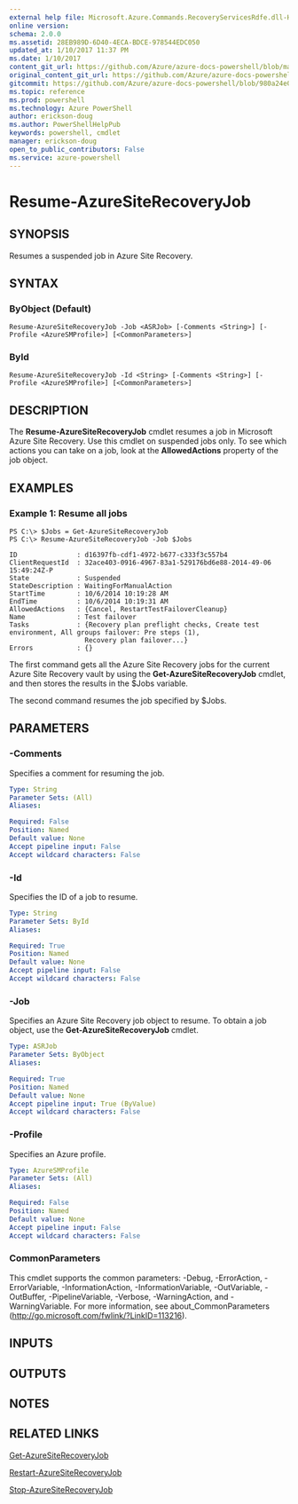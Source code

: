 ```yaml
---
external help file: Microsoft.Azure.Commands.RecoveryServicesRdfe.dll-Help.xml
online version: 
schema: 2.0.0
ms.assetid: 28EB989D-6D40-4ECA-BDCE-978544EDC050
updated_at: 1/10/2017 11:37 PM
ms.date: 1/10/2017
content_git_url: https://github.com/Azure/azure-docs-powershell/blob/master/azureps-cmdlets-docs/ServiceManagement/Azure.SiteRecovery/v3.0.0/Resume-AzureSiteRecoveryJob.md
original_content_git_url: https://github.com/Azure/azure-docs-powershell/blob/master/azureps-cmdlets-docs/ServiceManagement/Azure.SiteRecovery/v3.0.0/Resume-AzureSiteRecoveryJob.md
gitcommit: https://github.com/Azure/azure-docs-powershell/blob/980a24e01d9dd1158e819b034a40be469f1f1b06/azureps-cmdlets-docs/ServiceManagement/Azure.SiteRecovery/v3.0.0/Resume-AzureSiteRecoveryJob.md
ms.topic: reference
ms.prod: powershell
ms.technology: Azure PowerShell
author: erickson-doug
ms.author: PowerShellHelpPub
keywords: powershell, cmdlet
manager: erickson-doug
open_to_public_contributors: False
ms.service: azure-powershell
---
```


# Resume-AzureSiteRecoveryJob

## SYNOPSIS
Resumes a suspended job in Azure Site Recovery.

## SYNTAX

### ByObject (Default)
```
Resume-AzureSiteRecoveryJob -Job <ASRJob> [-Comments <String>] [-Profile <AzureSMProfile>] [<CommonParameters>]
```

### ById
```
Resume-AzureSiteRecoveryJob -Id <String> [-Comments <String>] [-Profile <AzureSMProfile>] [<CommonParameters>]
```

## DESCRIPTION
The **Resume-AzureSiteRecoveryJob** cmdlet resumes a job in Microsoft Azure Site Recovery.
Use this cmdlet on suspended jobs only.
To see which actions you can take on a job, look at the **AllowedActions** property of the job object.

## EXAMPLES

### Example 1: Resume all jobs
```
PS C:\> $Jobs = Get-AzureSiteRecoveryJob  
PS C:\> Resume-AzureSiteRecoveryJob -Job $Jobs

ID               : d16397fb-cdf1-4972-b677-c333f3c557b4
ClientRequestId  : 32ace403-0916-4967-83a1-529176bd6e88-2014-49-06 15:49:24Z-P
State            : Suspended
StateDescription : WaitingForManualAction
StartTime        : 10/6/2014 10:19:28 AM
EndTime          : 10/6/2014 10:19:31 AM
AllowedActions   : {Cancel, RestartTestFailoverCleanup}
Name             : Test failover
Tasks            : {Recovery plan preflight checks, Create test environment, All groups failover: Pre steps (1), 
                   Recovery plan failover...} 
Errors           : {}
```

The first command gets all the Azure Site Recovery jobs for the current Azure Site Recovery vault by using the **Get-AzureSiteRecoveryJob** cmdlet, and then stores the results in the $Jobs variable.

The second command resumes the job specified by $Jobs.

## PARAMETERS

### -Comments
Specifies a comment for resuming the job.

```yaml
Type: String
Parameter Sets: (All)
Aliases: 

Required: False
Position: Named
Default value: None
Accept pipeline input: False
Accept wildcard characters: False
```

### -Id
Specifies the ID of a job to resume.

```yaml
Type: String
Parameter Sets: ById
Aliases: 

Required: True
Position: Named
Default value: None
Accept pipeline input: False
Accept wildcard characters: False
```

### -Job
Specifies an Azure Site Recovery job object to resume.
To obtain a job object, use the **Get-AzureSiteRecoveryJob** cmdlet.

```yaml
Type: ASRJob
Parameter Sets: ByObject
Aliases: 

Required: True
Position: Named
Default value: None
Accept pipeline input: True (ByValue)
Accept wildcard characters: False
```

### -Profile
Specifies an Azure profile.

```yaml
Type: AzureSMProfile
Parameter Sets: (All)
Aliases: 

Required: False
Position: Named
Default value: None
Accept pipeline input: False
Accept wildcard characters: False
```

### CommonParameters
This cmdlet supports the common parameters: -Debug, -ErrorAction, -ErrorVariable, -InformationAction, -InformationVariable, -OutVariable, -OutBuffer, -PipelineVariable, -Verbose, -WarningAction, and -WarningVariable. For more information, see about_CommonParameters (http://go.microsoft.com/fwlink/?LinkID=113216).

## INPUTS

## OUTPUTS

## NOTES

## RELATED LINKS

[Get-AzureSiteRecoveryJob](xref:ServiceManagement/Azure.SiteRecovery/v3.0.0/Get-AzureSiteRecoveryJob.md)

[Restart-AzureSiteRecoveryJob](xref:ServiceManagement/Azure.SiteRecovery/v3.0.0/Restart-AzureSiteRecoveryJob.md)

[Stop-AzureSiteRecoveryJob](xref:ServiceManagement/Azure.SiteRecovery/v3.0.0/Stop-AzureSiteRecoveryJob.md)



